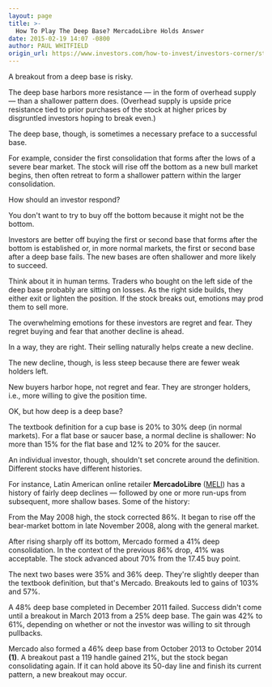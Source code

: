 ```yaml
---
layout: page
title: >-
  How To Play The Deep Base? MercadoLibre Holds Answer
date: 2015-02-19 14:07 -0800
author: PAUL WHITFIELD
origin_url: https://www.investors.com/how-to-invest/investors-corner/stocks-to-buy-now
---
```





A breakout from a deep base is risky.

  

The deep base harbors more resistance — in the form of overhead supply — than a shallower pattern does. (Overhead supply is upside price resistance tied to prior purchases of the stock at higher prices by disgruntled investors hoping to break even.)

  

The deep base, though, is sometimes a necessary preface to a successful base.

  

For example, consider the first consolidation that forms after the lows of a severe bear market. The stock will rise off the bottom as a new bull market begins, then often retreat to form a shallower pattern within the larger consolidation.

  

How should an investor respond?

  

You don't want to try to buy off the bottom because it might not be the bottom.

  

Investors are better off buying the first or second base that forms after the bottom is established or, in more normal markets, the first or second base after a deep base fails. The new bases are often shallower and more likely to succeed.

  

Think about it in human terms. Traders who bought on the left side of the deep base probably are sitting on losses. As the right side builds, they either exit or lighten the position. If the stock breaks out, emotions may prod them to sell more.

  

The overwhelming emotions for these investors are regret and fear. They regret buying and fear that another decline is ahead.

  

In a way, they are right. Their selling naturally helps create a new decline.

  

The new decline, though, is less steep because there are fewer weak holders left.

  

New buyers harbor hope, not regret and fear. They are stronger holders, i.e., more willing to give the position time.

  

OK, but how deep is a deep base?

  

The textbook definition for a cup base is 20% to 30% deep (in normal markets). For a flat base or saucer base, a normal decline is shallower: No more than 15% for the flat base and 12% to 20% for the saucer.

  

An individual investor, though, shouldn't set concrete around the definition. Different stocks have different histories.

  

For instance, Latin American online retailer **MercadoLibre** ([MELI](https://research.investors.com/quote.aspx?symbol=MELI)) has a history of fairly deep declines — followed by one or more run-ups from subsequent, more shallow bases. Some of the history:

  

From the May 2008 high, the stock corrected 86%. It began to rise off the bear-market bottom in late November 2008, along with the general market.

  

After rising sharply off its bottom, Mercado formed a 41% deep consolidation. In the context of the previous 86% drop, 41% was acceptable. The stock advanced about 70% from the 17.45 buy point.

  

The next two bases were 35% and 36% deep. They're slightly deeper than the textbook definition, but that's Mercado. Breakouts led to gains of 103% and 57%.

  

A 48% deep base completed in December 2011 failed. Success didn't come until a breakout in March 2013 from a 25% deep base. The gain was 42% to 61%, depending on whether or not the investor was willing to sit through pullbacks.

  

Mercado also formed a 46% deep base from October 2013 to October 2014 **(1)**. A breakout past a 119 handle gained 21%, but the stock began consolidating again. If it can hold above its 50-day line and finish its current pattern, a new breakout may occur.




